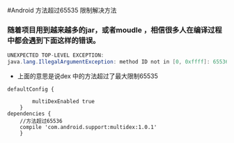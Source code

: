 #Android 方法超过65535 限制解决方法

### 随着项目用到越来越多的jar，或者moudle ，相信很多人在编译过程中都会遇到下面这样的错误。

```java
UNEXPECTED TOP-LEVEL EXCEPTION:  
java.lang.IllegalArgumentException: method ID not in [0, 0xffff]: 65536  
```
- 上面的意思是说dex 中的方法超过了最大限制65535 

```
defaultConfig {

        multiDexEnabled true
    }
dependencies {
    //方法超过65536
    compile 'com.android.support:multidex:1.0.1'
    }
```